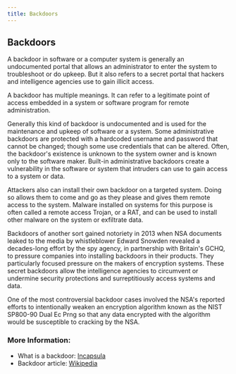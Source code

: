 ```yaml
---
title: Backdoors
---
```

## Backdoors
A backdoor in software or a computer system is generally an undocumented portal that allows an administrator to enter the system to troubleshoot or do upkeep. But it also refers to a secret portal that hackers and intelligence agencies use to gain illicit access.

A backdoor has multiple meanings. It can refer to a legitimate point of access embedded in a system or software program for remote administration.

Generally this kind of backdoor is undocumented and is used for the maintenance and upkeep of software or a system. Some administrative backdoors are protected with a hardcoded username and password that cannot be changed; though some use credentials that can be altered. Often, the backdoor's existence is unknown to the system owner and is known only to the software maker. Built-in administrative backdoors create a vulnerability in the software or system that intruders can use to gain access to a system or data.

Attackers also can install their own backdoor on a targeted system. Doing so allows them to come and go as they please and gives them remote access to the system. Malware installed on systems for this purpose is often called a remote access Trojan, or a RAT, and can be used to install other malware on the system or exfiltrate data.

Backdoors of another sort gained notoriety in 2013 when NSA documents leaked to the media by whistleblower Edward Snowden revealed a decades-long effort by the spy agency, in partnership with Britain's GCHQ, to pressure companies into installing backdoors in their products. They particularly focused pressure on the makers of encryption systems. These secret backdoors allow the intelligence agencies to circumvent or undermine security protections and surreptitiously access systems and data.

One of the most controversial backdoor cases involved the NSA's reported efforts to intentionally weaken an encryption algorithm known as the NIST SP800-90 Dual Ec Prng so that any data encrypted with the algorithm would be susceptible to cracking by the NSA.

### More Information:
* What is a backdoor: [Incapsula](https://www.incapsula.com/web-application-security/backdoor-shell-attack.html)
* Backdoor article: [Wikipedia](https://en.wikipedia.org/wiki/Backdoor_(computing))


